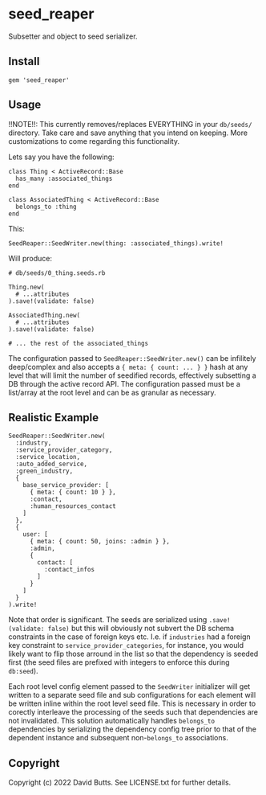 # seed_reaper

Subsetter and object to seed serializer.

## Install

`gem 'seed_reaper'`

## Usage

!!NOTE!!: This currently removes/replaces EVERYTHING in your `db/seeds/` directory. Take care and save anything that you intend on keeping. More customizations to come regarding this functionality.

Lets say you have the following:

```
class Thing < ActiveRecord::Base
  has_many :associated_things
end

class AssociatedThing < ActiveRecord::Base
  belongs_to :thing
end
```

This:

`SeedReaper::SeedWriter.new(thing: :associated_things).write!`

Will produce:

```
# db/seeds/0_thing.seeds.rb

Thing.new(
  # ...attributes
).save!(validate: false)

AssociatedThing.new(
  # ...attributes
).save!(validate: false)

# ... the rest of the associated_things
```

The configuration passed to `SeedReaper::SeedWriter.new()` can be infilitely deep/complex and also accepts a `{ meta: { count: ... } }` hash at any level that will limit the number of seedified records, effectively subsetting a DB through the active record API. The configuration passed must be a list/array at the root level and can be as granular as necessary.

## Realistic Example

```
SeedReaper::SeedWriter.new(
  :industry,
  :service_provider_category,
  :service_location,
  :auto_added_service,
  :green_industry,
  {
    base_service_provider: [
      { meta: { count: 10 } },
      :contact,
      :human_resources_contact
    ]
  },
  {
    user: [
      { meta: { count: 50, joins: :admin } },
      :admin,
      {
        contact: [
          :contact_infos
        ]
      }
    ]
  }
).write!
```

Note that order is significant. The seeds are serialized using `.save!(validate: false)` but this will obviously not subvert the DB schema constraints in the case of foreign keys etc. I.e. if `industries` had a foreign key constraint to `service_provider_categories`, for instance, you would likely want to flip those arround in the list so that the dependency is seeded first (the seed files are prefixed with integers to enforce this during `db:seed`).

Each root level config element passed to the `SeedWriter` initializer will get written to a separate seed file and sub configurations for each element will be written inline within the root level seed file. This is necessary in order to corectly interleave the processing of the seeds such that dependencies are not invalidated. This solution automatically handles `belongs_to` dependencies by serializing the dependency config tree prior to that of the dependent instance and subsequent non-`belongs_to` associations.

## Copyright

Copyright (c) 2022 David Butts. See LICENSE.txt for
further details.
